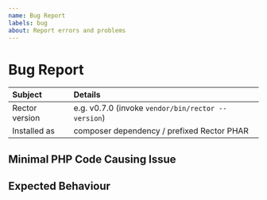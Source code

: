 ```yaml
---
name: Bug Report
labels: bug
about: Report errors and problems
---
```


# Bug Report

<!-- First, thank you for reporting a bug. That takes time and we appreciate that! -->

| Subject        | Details                                                         |
| :------------- | :---------------------------------------------------------------|
| Rector version | e.g. v0.7.0 (invoke `vendor/bin/rector --version`)              |
| Installed as   | composer dependency / prefixed Rector PHAR                      |

<!-- Please describe your problem here. -->

## Minimal PHP Code Causing Issue

<!-- Try to reproduce the issue using https://getrector.org/demo/ and post the URL here. -->

## Expected Behaviour

<!-- Was the change done incorrectly? Or should Rector skip it? -->
